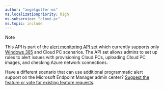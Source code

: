 ```yaml
---
author: "angelgolfer-ms"
ms.localizationpriority: high
ms.subservice: "cloud-pc"
ms.topic: include
---
```


<!-- markdownlint-disable MD041-->
> [!Note]
> This API is part of the [alert monitoring API set](/graph/api/resources/devicemanagement-monitoring?view=graph-rest-beta&preserve-view=true) which currently supports only [Windows 365](/windows-365/overview) and Cloud PC scenarios. The API set allows admins to set up rules to alert issues with provisioning Cloud PCs, uploading Cloud PC images, and checking Azure network connections.
>
> Have a different scenario that can use additional programmatic alert support on the Microsoft Endpoint Manager admin center? [Suggest the feature or vote for existing feature requests](https://developer.microsoft.com/en-us/graph/support).